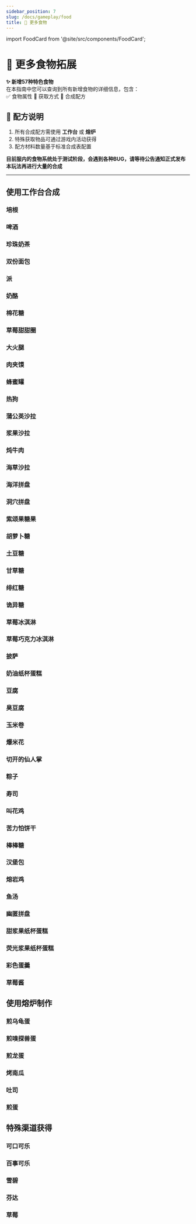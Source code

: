 ```yaml
---
sidebar_position: 7
slug: /docs/gameplay/food
title: 🍔 更多食物
---
```


import FoodCard from '@site/src/components/FoodCard';

<div className="food-header">

# 🍳 **更多食物拓展**  
**✨ 新增57种特色食物**  
在本指南中您可以查询到所有新增食物的详细信息，包含：  
✅ 食物属性 📌 获取方式 🔧 合成配方  

</div>

## 🧾 配方说明
1. 所有合成配方需使用 **工作台** 或 **熔炉**
2. 特殊获取物品可通过游戏内活动获得
3. 配方材料数量基于标准合成表配置  
  
**目前服内的食物系统处于测试阶段，会遇到各种BUG，请等待公告通知正式发布本玩法再进行大量的合成**

***

## **使用工作台合成**

### 培根
<FoodCard
  title="培根"
  enName="bacon"
  hunger={4}
  saturation={6.4}
  source="合成"
  image="/img/resourcepack/food/hecheng/bacon.png"
  special="treetree的炸培根"
/>

### 啤酒
<FoodCard
  title="啤酒"
  enName="beer"
  hunger={6}
  saturation={1.2}
  source="合成"
  image="/img/resourcepack/food/hecheng/beer.png"
  special="小麦果汁！有很强的饱腹感，喝多会醉，饮用后获得8秒饱和效果，一分钟内饮用超过3次将随机打乱物品栏"
/>

### 珍珠奶茶
<FoodCard
  title="珍珠奶茶"
  enName="bubble_tea"
  hunger={6}
  saturation={1.2}
  source="合成"
  image="/img/resourcepack/food/hecheng/bubble_tea.png"
  special="这珍珠...怪怪的？饮用后获得5秒的生命恢复效果，并小范围随机传送"
/>

### 双份面包
<FoodCard
  title="双份面包"
  enName="double_bread"
  hunger={10}
  saturation={12}
  source="合成"
  image="/img/resourcepack/food/hecheng/double_bread.png"
  special="面包pro max版本"
/>

### 派
<FoodCard
  title="派"
  enName="pie"
  hunger={8}
  saturation={4.8}
  source="合成"
  image="/img/resourcepack/food/hecheng/pie.png"
  special="一个蛋糕青春版？"
/>

### 奶酪
<FoodCard
  title="奶酪"
  enName="cheese"
  hunger={3}
  saturation={4}
  source="合成"
  image="/img/resourcepack/food/hecheng/cheese.png"
  special="没错，杰瑞最喜欢这个了"
/>

### 棉花糖
<FoodCard
  title="棉花糖"
  enName="candy_floss"
  hunger={5}
  saturation={3}
  source="合成"
  image="/img/resourcepack/food/hecheng/candy_floss.png"
  special="锐界幻境的云是它组成的？食用后可获得30秒缓降"
/>

### 草莓甜甜圈
<FoodCard
  title="草莓甜甜圈"
  enName="strawberry_donuts"
  hunger={5}
  saturation={4}
  source="合成"
  image="/img/resourcepack/food/hecheng/strawberry_donuts.png"
  special="香香软软的，但是一口吃掉好像太腻了.... 食用后获得5秒生命恢复，3秒反胃"
/>

### 大火腿
<FoodCard
  title="大火腿"
  enName="big_ham"
  hunger={9}
  saturation={13}
  source="合成"
  image="/img/resourcepack/food/hecheng/big_ham.png"
  special="看起来好像一把棒槌....打人很痛的样子 食用后获得20秒力量2效果，15秒健康效果，在30秒内获得2倍暴击伤害"
/>

### 肉夹馍
<FoodCard
  title="肉夹馍"
  enName="sauerkraut_meat_film"
  hunger={7}
  saturation={3}
  source="合成"
  image="/img/resourcepack/food/hecheng/sauerkraut_meat_film.png"
  special="超好吃的肉夹馍!!! 吃完整个锐界幻境都能变得超级好吃！！！食用后获得40秒速度I，40秒急迫，25秒健康"
/>

### 蜂蜜罐
<FoodCard
  title="蜂蜜罐"
  enName="Honey_claypots"
  hunger={18}
  saturation={12}
  source="合成"
  image="/img/resourcepack/food/hecheng/Honey_claypots.png"
  special="盆里面装着满满当当的蜂蜜，和我们的腐竹一样甜美诱人，但是吃完会得糖尿病 食用后获得30秒生命恢复，1分钟急迫，15秒失明"
/>

### 热狗
<FoodCard
  title="热狗"
  enName="hotdog"
  hunger={8}
  saturation={12.6}
  source="合成"
  image="/img/resourcepack/food/hecheng/hotdog.png"
  special="经典风味，食用后获得10秒速度，6秒生命恢复"
/>

### 蒲公英沙拉
<FoodCard
  title="蒲公英沙拉"
  enName="dandelion_salad"
  hunger={5}
  saturation={6}
  source="合成"
  image="/img/resourcepack/food/hecheng/dandelion_salad.png"
  special="其实...幻境里也有些是不那么好吃的，但是蒲公英好像可以治愈一些疾病？食用后获得5秒反胃，5秒生命恢复II，40秒抗性提升，60秒健康"
/>

### 浆果沙拉
<FoodCard
  title="浆果沙拉"
  enName="berry_salad"
  hunger={6}
  saturation={7.2}
  source="合成"
  image="/img/resourcepack/food/hecheng/berry_salad.png"
  special="幻境森林中的特产，美味无需多盐，狐狸好像挺喜欢吃的嘛？食用后获得30秒健康，30秒内提升0.5倍背刺伤害"
/>

### 炖牛肉
<FoodCard
  title="炖牛肉"
  enName="beef_stew"
  hunger={12}
  saturation={22}
  source="合成"
  image="/img/resourcepack/food/hecheng/beef_stew.png"
  special="荤素搭配，健康美味，食用后获得2分钟温暖效果，30秒健康效果，15秒生命恢复，20秒饱和"
/>

### 海草沙拉
<FoodCard
  title="海草沙拉"
  enName="seagrass_salad"
  hunger={5}
  saturation={6}
  source="合成"
  image="/img/resourcepack/food/hecheng/seagrass_salad.png"
  special="好吧，看起来只是一堆草...但是应该可以吃吧..."
/>

### 海洋拼盘
<FoodCard
  title="海洋拼盘"
  enName="ocean_medley"
  hunger={5}
  saturation={6}
  source="合成"
  image="/img/resourcepack/food/hecheng/ocean_medley.png"
  special="看起来很健康，其实不然...食用后获得45秒潮涌能量，15秒虫蚀，30秒海豚恩惠"
/>

### 洞穴拼盘
<FoodCard
  title="洞穴拼盘"
  enName="cave_medley"
  hunger={5}
  saturation={6}
  source="合成"
  image="/img/resourcepack/food/hecheng/cave_medley.png"
  special="幻境洞穴风味  食用后获得45秒夜视，30秒急迫"
/>

### 紫颂果糖果
<FoodCard
  title="紫颂果糖果"
  enName="chorus_candy"
  hunger={4}
  saturation={0}
  source="合成"
  image="/img/resourcepack/food/hecheng/chorus_candy.png"
  special="保留了一部分原有的味道，是故意的  食用后会随机传送"
/>

### 胡萝卜糖
<FoodCard
  title="胡萝卜糖"
  enName="carrot_candy"
  hunger={3}
  saturation={0}
  source="合成"
  image="/img/resourcepack/food/hecheng/carrot_candy.png"
  special="这是兔兔最爱的糖果！！！"
/>

### 土豆糖
<FoodCard
  title="土豆糖"
  enName="potato_candy"
  hunger={1}
  saturation={0}
  source="合成"
  image="/img/resourcepack/food/hecheng/potato_candy.png"
  special="好吧其实我也不知道土豆是什么味道，反正就是有"
/>

### 甘草糖
<FoodCard
  title="甘草糖"
  enName="grass_candy"
  hunger={2}
  saturation={0}
  source="合成"
  image="/img/resourcepack/food/hecheng/grass_candy.png"
  special="“干”草糖"
/>

### 绯红糖
<FoodCard
  title="绯红糖"
  enName="crimson_candy"
  hunger={2}
  saturation={0}
  source="合成"
  image="/img/resourcepack/food/hecheng/crimson_candy.png"
  special="下界风味糖果"
/>

### 诡异糖
<FoodCard
  title="诡异糖"
  enName="warped_candy"
  hunger={2}
  saturation={0}
  source="合成"
  image="/img/resourcepack/food/hecheng/warped_candy.png"
  special="不！好！吃！  食用后附近的疣猪兽将获得30秒虚弱2效果"
/>

### 草莓冰淇淋
<FoodCard
  title="草莓冰淇淋"
  enName="strawberry_ice_cream"
  hunger={7}
  saturation={5}
  source="合成"
  image="/img/resourcepack/food/hecheng/strawberry_ice_cream.png"
  special="冰冰凉凉香香甜甜思思滑滑甜甜蜜蜜飒飒爽爽的美味冰淇淋！！！ 食用后获得25秒抗火"
/>

### 草莓巧克力冰淇淋
<FoodCard
  title="草莓巧克力冰淇淋"
  enName="strawberry_chocolate_ice_cream"
  hunger={8}
  saturation={6}
  source="合成"
  image="/img/resourcepack/food/hecheng/strawberry_chocolate_ice_cream.png"
  special="香香脆脆冰冰凉凉甜甜蜜蜜香香甜甜的巧克力草莓味冰淇淋！！你感到周围都凉快了起来 食用后获得15秒速度2，对周围生物施加15秒寒冷"
/>

### 披萨
<FoodCard
  title="披萨"
  enName="pizza"
  hunger={10}
  saturation={12.6}
  source="合成"
  image="/img/resourcepack/food/hecheng/pizza.png"
  special="锐界幻境田园风味披萨，长的像狐狸耳朵，吃了会不会变成狐狸？食用后获得30秒健康"
/>

### 奶油纸杯蛋糕
<FoodCard
  title="奶油纸杯蛋糕"
  enName="cream_cupcakes"
  hunger={8}
  saturation={8}
  source="合成"
  image="/img/resourcepack/food/hecheng/cream_cupcakes.png"
  special="小时候挺爱吃的，随着长大好像只能在锐界幻境吃到了...你好像回到了童年 食用后获得15秒饱和，30秒抗性提升，提升冲刺速度"
/>

### 豆腐
<FoodCard
  title="豆腐"
  enName="tofu"
  hunger={2}
  saturation={1}
  source="合成"
  image="/img/resourcepack/food/hecheng/tofu.png"
  special="想吃锐界幻境腐竹的豆腐欸嘿嘿...."
/>

### 臭豆腐
<FoodCard
  title="臭豆腐"
  enName="stinky_tofu"
  hunger={5}
  saturation={3}
  source="合成"
  image="/img/resourcepack/food/hecheng/stinky_tofu.png"
  special="好臭！！虽然吃着香，但是请不要在公共场合食用！食用后周围实体获得10秒虚弱，10秒缓慢，5秒反胃"
/>

### 玉米卷
<FoodCard
  title="玉米卷"
  enName="tacos"
  hunger={7}
  saturation={6}
  source="合成"
  image="/img/resourcepack/food/hecheng/tacos.png"
  special="歪比歪比，歪比叭卜！食用后在周围生成几只僵尸"
/>

### 爆米花
<FoodCard
  title="爆米花"
  enName="popcorn"
  hunger={6}
  saturation={12}
  source="合成"
  image="/img/resourcepack/food/hecheng/popcorn.png"
  special="金灿灿的像金子一样！闻起来也像金子一样！吃起来也像金子一样！"
/>

### 切开的仙人掌
<FoodCard
  title="切开的仙人掌"
  enName="cut_cactus"
  hunger={4}
  saturation={2}
  source="合成"
  image="/img/resourcepack/food/hecheng/cut_cactus.png"
  special="锐界幻境沙漠风味，切开的香气使周围的骆驼充满干劲，但其实对于人类来说不好吃.... 食用后获得5秒反胃，周围的骆驼获得20秒生命恢复"
/>

### 粽子
<FoodCard
  title="粽子"
  enName="zongzi"
  hunger={5}
  saturation={3}
  source="合成"
  image="/img/resourcepack/food/hecheng/zongzi.png"
  special="锐界幻境黏糊糊端午风味，感觉像吃下了一整个端午！食用后获得3秒跳跃提升，5秒生命恢复"
/>

### 寿司
<FoodCard
  title="寿司"
  enName="sushi"
  hunger={7}
  saturation={4}
  source="合成"
  image="/img/resourcepack/food/hecheng/sushi.png"
  special="锐界幻境和风风味，你感受到了大海在被包裹在米饭里面的香味"
/>

### 叫花鸡
<FoodCard
  title="叫花鸡"
  enName="beggars_style_chicken"
  hunger={7}
  saturation={12.6}
  source="合成"
  image="/img/resourcepack/food/hecheng/beggars_style_chicken.png"
  special="一只鲜嫩的鸡被散发清香的荷叶包裹，闻起来奇香无比，周围的动物也因此放松"
/>

### 苦力怕饼干
<FoodCard
  title="苦力怕饼干"
  enName="creeper_cookie"
  hunger={7}
  saturation={2}
  source="合成"
  image="/img/resourcepack/food/hecheng/creeper_cookie.png"
  special="浓浓的火药味...食用后会发生小型爆炸（不会破坏方块）"
/>

### 棒棒糖
<FoodCard
  title="棒棒糖"
  enName="lollipop"
  hunger={7}
  saturation={4}
  source="合成"
  image="/img/resourcepack/food/hecheng/lollipop.png"
  special="小时候总会含在嘴里慢慢融化细细品味，食用后获得30秒抗性提升"
/>

### 汉堡包
<FoodCard
  title="汉堡包"
  enName="hamburger"
  hunger={14}
  saturation={16}
  source="合成"
  image="/img/resourcepack/food/hecheng/hamburger.png"
  special="锐界幻境星期四风味，比肯德基更健康！食用后获得15秒饱和，30秒健康"
/>

### 熔岩鸡
<FoodCard
  title="熔岩鸡"
  enName="lava_chicken"
  hunger={8}
  saturation={12.6}
  source="合成"
  image="/img/resourcepack/food/hecheng/lava_chicken.png"
  special="火热的岩浆🔥🔥🔥美味的鸡肉🤤🤤🤤史蒂夫的熔岩烤鸡😍😍😍食用后获得30秒抗火，30秒自发光，25秒熔岩行走"
/>

### 鱼汤
<FoodCard
  title="鱼汤"
  enName="fish_soup"
  hunger={9}
  saturation={10}
  source="合成"
  image="/img/resourcepack/food/hecheng/fish_soup.png"
  special="美味的鱼肉❤️❤️❤️健康的萝卜😍😍😍狐狸的美味鱼汤🤤🤤🤤食用后获得30秒健康"
/>

### 幽匿拼盘
<FoodCard
  title="幽匿拼盘"
  enName="sculk_medley"
  hunger={12}
  saturation={15}
  source="合成"
  image="/img/resourcepack/food/hecheng/sculk_medley.png"
  special="锐界幻境幽匿风味，虽然不好吃但是就是很想吃...食用后获得10秒饱和，5秒反胃"
/>

### 甜浆果纸杯蛋糕
<FoodCard
  title="甜浆果纸杯蛋糕"
  enName="sweet_berries_cupcake"
  hunger={3}
  saturation={4}
  source="合成"
  image="/img/resourcepack/food/hecheng/sweet_berries_cupcake.png"
  special="锐界幻境童年风味，食用后获得5秒抗性提升"
/>

### 荧光浆果纸杯蛋糕
<FoodCard
  title="荧光浆果纸杯蛋糕"
  enName="glow_berries_cupcake"
  hunger={3}
  saturation={4}
  source="合成"
  image="/img/resourcepack/food/hecheng/glow_berries_cupcake.png"
  special="锐界幻境童年风味，食用后获得5秒抗性提升，10秒自发光"
/>

### 彩色蛋羹
<FoodCard
  title="彩色蛋羹"
  enName="colorful_egg_custard"
  hunger={0}
  saturation={1145141919810}
  source="合成"
  image="/img/resourcepack/food/hecheng/colorful_egg_custard.png"
  special="这...未免太奢侈了些？但是看起来味道很好的样子！食用后获得10分钟抗性提升5，5分钟速度2，5分钟生命恢复2，10分钟生命提升5..."
/>

### 草莓酱
<FoodCard
  title="草莓酱"
  enName="strawberry_jam"
  hunger={5}
  saturation={2}
  source="合成"
  image="/img/resourcepack/food/strawberry_jam.png"
  special="还没写完整的合成表嘤嘤嘤，先用 草莓×2，糖×1，玻璃瓶×1"
/>

## **使用熔炉制作**

### 煎乌龟蛋
<FoodCard
  title="煎乌龟蛋"
  enName="fried_turtle_egg"
  hunger={2}
  saturation={1}
  source="熔炉"
  image="/img/resourcepack/food/hecheng/fried_turtle_egg.png"
  special="好吃但是不建议吃，这..."
/>

### 煎嗅探兽蛋
<FoodCard
  title="煎嗅探兽蛋"
  enName="fried_sniffer_egg"
  hunger={6}
  saturation={3}
  source="熔炉"
  image="/img/resourcepack/food/hecheng/fried_sniffer_egg.png"
  special="来自远古的味道...唇齿留香，食用后获得30秒健康，1分钟抗性提升"
/>

### 煎龙蛋
<FoodCard
  title="煎龙蛋"
  enName="fried_dragon_egg"
  hunger={0}
  saturation={114514}
  source="熔炉"
  image="/img/resourcepack/food/hecheng/fried_dragon_egg.png"
  special="奢侈中的奢侈，真的可以吃得起吗....食用后获得30分钟抗性提升2，30分钟生命恢复1，30分钟伤害吸收5"
/>

### 烤南瓜
<FoodCard
  title="烤南瓜"
  enName="roasted_pumpkin"
  hunger={9}
  saturation={4.8}
  source="熔炉"
  image="/img/resourcepack/food/hecheng/roasted_pumpkin.png"
  special="锐界幻境烧烤风味，健康美味"
/>

### 吐司
<FoodCard
  title="吐司"
  enName="toast"
  hunger={6}
  saturation={7}
  source="熔炉"
  image="/img/resourcepack/food/hecheng/toast.png"
  special="锐界幻境早餐风味，搭配培根煎蛋食用更佳！食用后获得10秒生命恢复"
/>

### 煎蛋
<FoodCard
  title="煎蛋"
  enName="fried_egg"
  hunger={3}
  saturation={2}
  source="熔炉"
  image="/img/resourcepack/food/hecheng/fried_egg.png"
  special="早餐搭档，简单好吃"
/>

## **特殊渠道获得**

### 可口可乐
<FoodCard
  title="可口可乐"
  enName="coca_cola"
  hunger={4}
  saturation={3}
  source="其他"
  image="/img/resourcepack/food/coca_cola.png"
  special="气泡水"
/>

### 百事可乐
<FoodCard
  title="百事可乐"
  enName="pepsi_cola"
  hunger={4}
  saturation={3}
  source="其他"
  image="/img/resourcepack/food/pepsi_cola.png"
  special="气泡水"
/>

### 雪碧
<FoodCard
  title="雪碧"
  enName="sprite"
  hunger={4}
  saturation={3}
  source="其他"
  image="/img/resourcepack/food/sprite.png"
  special="气泡水"
/>

### 芬达
<FoodCard
  title="芬达"
  enName="fanta"
  hunger={4}
  saturation={3}
  source="其他"
  image="/img/resourcepack/food/fanta.png"
  special="气泡水"
/>

### 草莓
<FoodCard
  title="草莓"
  enName="strawberry"
  hunger={2}
  saturation={0}
  source="其他"
  image="/img/resourcepack/food/strawberry.png"
  special="草莓"
/>